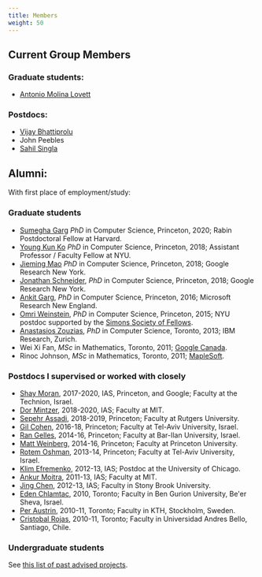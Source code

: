 ```yaml
---
title: Members
weight: 50
---
```


## Current Group Members

### Graduate students:

* [Antonio Molina Lovett](https://amolina.ca/)

### Postdocs:

* [Vijay Bhattiprolu](http://vspvijay.com/)
* John Peebles
* [Sahil Singla](https://www.cs.princeton.edu/~singla/)

## Alumni:

With first place of employment/study:

### Graduate students

* [Sumegha Garg](https://sites.google.com/view/sumegha-garg/home) _PhD_ in Computer Science, Princeton, 2020; Rabin Postdoctoral Fellow at Harvard.
* [Young Kun Ko](https://youngkunko.github.io/) _PhD_ in Computer Science, Princeton, 2018; Assistant Professor / Faculty Fellow at NYU.
* [Jieming Mao](https://www.cs.princeton.edu/~jiemingm/) _PhD_ in Computer Science, Princeton, 2018; Google Research New York.
* [Jonathan Schneider](https://jschnei.github.io/), _PhD_ in Computer Science, Princeton, 2018; Google Research New York.
* [Ankit Garg](https://www.cs.princeton.edu/~garg/), _PhD_ in Computer Science, Princeton, 2016; Microsoft Research New England.
* [Omri Weinstein](https://www.cs.princeton.edu/~oweinste), _PhD_ in Computer Science, Princeton, 2015; NYU postdoc supported by the [Simons Society of Fellows](https://www.simonsfoundation.org/simons-society-of-fellows/junior-fellows/).
* [Anastasios Zouzias](https://www.cs.toronto.edu/~zouzias/), _PhD_ in Computer Science, Toronto, 2013; IBM Research, Zurich.
* Wei Xi Fan, _MSc_ in Mathematics, Toronto, 2011; [Google Canada](https://www.google.ca).
* Rinoc Johnson, _MSc_ in Mathematics, Toronto, 2011; [MapleSoft](https://www.maplesoft.com/).

### Postdocs I supervised or worked with closely

* [Shay Moran](http://www.cs.technion.ac.il/~shaymrn/), 2017-2020, IAS, Princeton, and Google; Faculty at the Technion, Israel.
* [Dor Mintzer](https://sites.google.com/view/dorminzer/home), 2018-2020, IAS; Faculty at MIT.
* [Sepehr Assadi](https://www.cs.rutgers.edu/~sa1497/), 2018-2019, Princeton; Faculty at Rutgers University.
* [Gil Cohen](https://www.gilcohen.org/), 2016-18, Princeton; Faculty at Tel-Aviv University, Israel.
* [Ran Gelles](https://www.cs.princeton.edu/~rgelles/), 2014-16, Princeton; Faculty at Bar-Ilan University, Israel.
* [Matt Weinberg](https://people.csail.mit.edu/smweinberg/), 2014-16, Princeton; Faculty at Princeton University.
* [Rotem Oshman](https://people.csail.mit.edu/rotem/), 2013-14, Princeton; Faculty at Tel-Aviv University, Israel.
* [Klim Efremenko](https://www.cs.tau.ac.il/~klim/), 2012-13, IAS; Postdoc at the University of Chicago.
* [Ankur Moitra](https://people.csail.mit.edu/moitra/), 2011-13, IAS; Faculty at MIT.
* [Jing Chen](https://www.cs.stonybrook.edu/~jingchen/), 2012-13, IAS; Faculty in Stony Brook University.
* [Eden Chlamtac](https://www.cs.princeton.edu/~chlamtac/), 2010, Toronto; Faculty in Ben Gurion University, Be'er Sheva, Israel.
* [Per Austrin](https://www.csc.kth.se/~austrin/), 2010-11, Toronto; Faculty in KTH, Stockholm, Sweden.
* [Cristobal Rojas](https://www.math.toronto.edu/crojas/), 2010-11, Toronto; Faculty in Universidad Andres Bello, Santiago, Chile.

### Undergraduate students

See [this list of past advised projects](/team/undergraduate-projects/).
